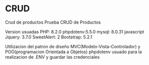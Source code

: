 # CRUD
Crud de productos
Prueba CRUD de Productos

Version usuadas
PHP: 8.2.0
phpdotenv:5.5.0
mysql: 8.0.31
javascript
Jquery: 3.7.0
SweetAlert: 2
Bootstrap: 5.2.1


Utilizacion del patron de diseño MVC(Modelo-Vista-Controlador) y POO(programacion Orientada a Objetos)
phpdotenv usuado para la realizacion de .ENV y guardar las credenciales
